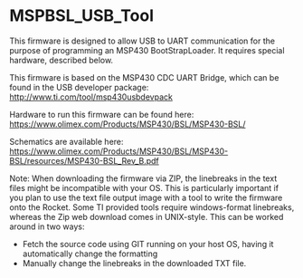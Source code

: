MSPBSL_USB_Tool
===============

This firmware is designed to allow USB to UART communication for the purpose of programming an MSP430 BootStrapLoader.  It requires special hardware, described below.

This firmware is based on the MSP430 CDC UART Bridge, which can be found in the USB developer package: http://www.ti.com/tool/msp430usbdevpack

Hardware to run this firmware can be found here: https://www.olimex.com/Products/MSP430/BSL/MSP430-BSL/

Schematics are available here: https://www.olimex.com/Products/MSP430/BSL/MSP430-BSL/resources/MSP430-BSL_Rev_B.pdf

Note: When downloading the firmware via ZIP, the linebreaks in the text files might be incompatible with your OS.  This is particularly important if you plan to use the text file output image with a tool to write the firmware onto the Rocket.  Some TI provided tools require windows-format linebreaks, whereas the Zip web download comes in UNIX-style.  This can be worked around in two ways:

- Fetch the source code using GIT running on your host OS, having it automatically change the formatting
- Manually change the linebreaks in the downloaded TXT  file.
